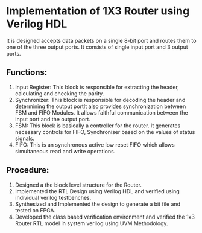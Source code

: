 # Implementation of 1X3 Router using Verilog HDL
It is designed accepts data packets on a single 8-bit port and routes them to one of the three output ports. It consists of single input port and 3 output ports.
## Functions:
1. Input Register: This block is responsible for extracting the header, calculating and checking the parity.
2. Synchronizer: This block is responsible for decoding the header and determining the output portIt also provides synchronization between FSM and FIFO Modules. It allows faithful communication between the input port and the output port.
3. FSM: This block is basically a controller for the router. It generates necessary controls for FIFO, Synchroniser based on the values of status signals.
4. FIFO: This is an synchronous active low reset FIFO which allows simultaneous read and write operations.
## Procedure:
1. Designed a the block level structure for the Router.
2. Implemented the RTL Design using Verilog HDL and verified using individual verilog testbenches.
3. Synthesized and Implemented the design to generate a bit file and tested on FPGA.
4. Developed the class based verification environment and verified the 1x3 Router RTL model in system verilog using UVM Methodology.
